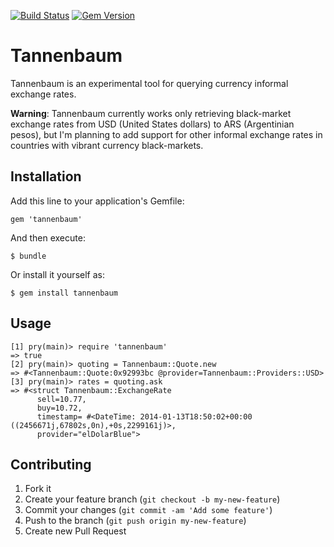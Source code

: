 [![Build Status](https://secure.travis-ci.org/svankie/tannenbaum.png)](http://travis-ci.org/svankie/tannenbaum)
[![Gem Version](https://badge.fury.io/rb/tannenbaum.png)](http://badge.fury.io/rb/tannenbaum)

# Tannenbaum

Tannenbaum is an experimental tool for querying currency informal exchange rates.

**Warning**: Tannenbaum currently works only retrieving black-market exchange rates from USD (United States dollars) to ARS (Argentinian pesos), but I'm planning to add support for other informal exchange rates in countries with vibrant currency black-markets.

## Installation

Add this line to your application's Gemfile:

    gem 'tannenbaum'

And then execute:

    $ bundle

Or install it yourself as:

    $ gem install tannenbaum

## Usage

    [1] pry(main)> require 'tannenbaum'
    => true
    [2] pry(main)> quoting = Tannenbaum::Quote.new
    => #<Tannenbaum::Quote:0x92993bc @provider=Tannenbaum::Providers::USD>
    [3] pry(main)> rates = quoting.ask
    => #<struct Tannenbaum::ExchangeRate
          sell=10.77,
          buy=10.72,
          timestamp= #<DateTime: 2014-01-13T18:50:02+00:00 ((2456671j,67802s,0n),+0s,2299161j)>,
          provider="elDolarBlue">

## Contributing

1. Fork it
2. Create your feature branch (`git checkout -b my-new-feature`)
3. Commit your changes (`git commit -am 'Add some feature'`)
4. Push to the branch (`git push origin my-new-feature`)
5. Create new Pull Request
